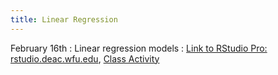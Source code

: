 ```yaml
---
title: Linear Regression
---
```


February 16th 
: Linear regression models 
  : [Link to RStudio Pro: rstudio.deac.wfu.edu](https://rstudio.deac.wfu.edu/), [Class Activity](https://sta175-s22.github.io/class_activities/ca_5.html)